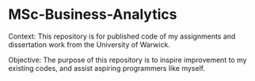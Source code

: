 # MSc-Business-Analytics
Context: This repository is for published code of my assignments and dissertation work from the University of Warwick.

Objective: The purpose of this repository is to inspire improvement to my existing codes, and assist aspiring programmers like myself. 
